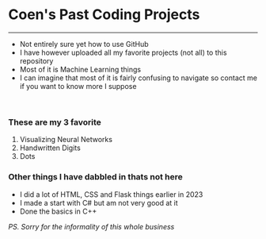 <h1>Coen's Past Coding Projects</h1>
<hr/>
<ul>
  <li>
    Not entirely sure yet how to use GitHub
  </li>
  <li>
    I have however uploaded all my favorite projects (not all) to this repository
  </li>
  <li>
    Most of it is Machine Learning things
  </li>
  <li>
    I can imagine that most of it is fairly confusing to navigate so contact me if you want to know more I suppose
  </li>
</ul>

<br />
<h3>These are my 3 favorite</h3>
<ol>
  <li>
    Visualizing Neural Networks
  </li>
  <li>
    Handwritten Digits
  </li>
  <li>
    Dots
  </li>
</ol>

<h3>Other things I have dabbled in thats not here</h3>
<ul>
  <li>
    I did a lot of HTML, CSS and Flask things earlier in 2023
  </li>
  <li>
    I made a start with C# but am not very good at it
  </li>
  <li>
    Done the basics in C++
  </li>
</ul>

*PS. Sorry for the informality of this whole business*
